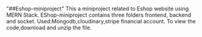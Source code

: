 "##Eshop-miniproject" 
This a miniproject related to Eshop website using MERN Stack.
EShop-miniproject contains three folders frontend, backend and socket.
Used:Mongodb,cloudinary,stripe financial account.
To view the code,download and unzip the file.
